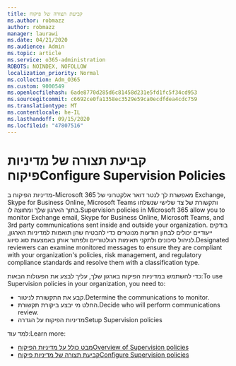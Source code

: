 ```yaml
---
title: קביעת תצורה של פיקוח
ms.author: robmazz
author: robmazz
manager: laurawi
ms.date: 04/21/2020
ms.audience: Admin
ms.topic: article
ms.service: o365-administration
ROBOTS: NOINDEX, NOFOLLOW
localization_priority: Normal
ms.collection: Adm_O365
ms.custom: 9000549
ms.openlocfilehash: 6ade8770d285d6c81458d231e5fd1fc5f34cd953
ms.sourcegitcommit: c6692ce0fa1358ec3529e59ca0ecdfdea4cdc759
ms.translationtype: MT
ms.contentlocale: he-IL
ms.lasthandoff: 09/15/2020
ms.locfileid: "47807516"
---
```

# <a name="configure-supervision-policies"></a><span data-ttu-id="ed862-102">קביעת תצורה של מדיניות פיקוח</span><span class="sxs-lookup"><span data-stu-id="ed862-102">Configure Supervision Policies</span></span>

<span data-ttu-id="ed862-103">מדיניות הפיקוח ב-Microsoft 365 מאפשרת לך לנטר דואר אלקטרוני של Exchange, Skype for Business Online, Microsoft Teams ותקשורת של צד שלישי שנשלחו בתוך הארגון שלך ומחוצה לו.</span><span class="sxs-lookup"><span data-stu-id="ed862-103">Supervision policies in Microsoft 365 allow you to monitor Exchange email, Skype for Business Online, Microsoft Teams, and 3rd party communications sent inside and outside your organization.</span></span> <span data-ttu-id="ed862-104">בודקים ייעודיים יכולים לבחון הודעות מנוטרים כדי להבטיח שהן תואמות למדיניות הארגון, לניהול סיכונים ולתקני תאימות רגולטוריים ולפתור אותן באמצעות סוג סיווג.</span><span class="sxs-lookup"><span data-stu-id="ed862-104">Designated reviewers can examine monitored messages to ensure they are compliant with your organization's policies, risk management, and regulatory compliance standards and resolve them with a classification type.</span></span>

<span data-ttu-id="ed862-105">כדי להשתמש במדיניות הפיקוח בארגון שלך, עליך לבצע את הפעולות הבאות:</span><span class="sxs-lookup"><span data-stu-id="ed862-105">To use Supervision policies in your organization, you need to:</span></span>

- <span data-ttu-id="ed862-106">קבע את התקשורת לניטור.</span><span class="sxs-lookup"><span data-stu-id="ed862-106">Determine the communications to monitor.</span></span>
- <span data-ttu-id="ed862-107">החלט מי יבצע ביקורת תקשורת.</span><span class="sxs-lookup"><span data-stu-id="ed862-107">Decide who will perform communications review.</span></span>
- <span data-ttu-id="ed862-108">מדיניות הפיקוח על הגדרה</span><span class="sxs-lookup"><span data-stu-id="ed862-108">Setup Supervision policies</span></span>

<span data-ttu-id="ed862-109">למד עוד:</span><span class="sxs-lookup"><span data-stu-id="ed862-109">Learn more:</span></span>

- [<span data-ttu-id="ed862-110">מבט כולל על מדיניות הפיקוח</span><span class="sxs-lookup"><span data-stu-id="ed862-110">Overview of Supervision policies</span></span>](https://docs.microsoft.com/microsoft-365/compliance/supervision-policies)
- [<span data-ttu-id="ed862-111">קביעת תצורה של מדיניות פיקוח</span><span class="sxs-lookup"><span data-stu-id="ed862-111">Configure Supervision policies</span></span>](https://docs.microsoft.com/microsoft-365/compliance/configure-supervision-policies)
